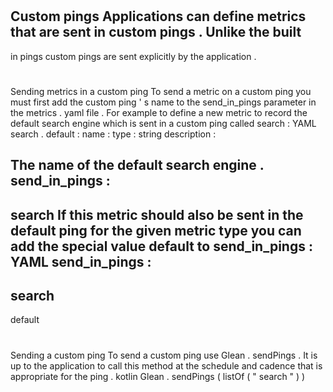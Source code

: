#
Custom
pings
Applications
can
define
metrics
that
are
sent
in
custom
pings
.
Unlike
the
built
-
in
pings
custom
pings
are
sent
explicitly
by
the
application
.
#
#
Sending
metrics
in
a
custom
ping
To
send
a
metric
on
a
custom
ping
you
must
first
add
the
custom
ping
'
s
name
to
the
send_in_pings
parameter
in
the
metrics
.
yaml
file
.
For
example
to
define
a
new
metric
to
record
the
default
search
engine
which
is
sent
in
a
custom
ping
called
search
:
YAML
search
.
default
:
name
:
type
:
string
description
:
>
The
name
of
the
default
search
engine
.
send_in_pings
:
-
search
If
this
metric
should
also
be
sent
in
the
default
ping
for
the
given
metric
type
you
can
add
the
special
value
default
to
send_in_pings
:
YAML
send_in_pings
:
-
search
-
default
#
#
Sending
a
custom
ping
To
send
a
custom
ping
use
Glean
.
sendPings
.
It
is
up
to
the
application
to
call
this
method
at
the
schedule
and
cadence
that
is
appropriate
for
the
ping
.
kotlin
Glean
.
sendPings
(
listOf
(
"
search
"
)
)
